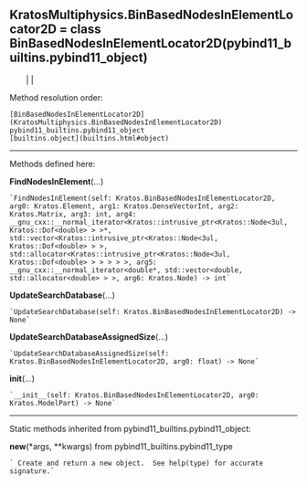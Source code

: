   
**KratosMultiphysics.BinBasedNodesInElementLocator2D** = class
BinBasedNodesInElementLocator2D(pybind11_builtins.pybind11_object)  
---  
`    `|   |

Method resolution order:

    [BinBasedNodesInElementLocator2D](KratosMultiphysics.BinBasedNodesInElementLocator2D)
    pybind11_builtins.pybind11_object
    [builtins.object](builtins.html#object)

* * *

Methods defined here:  

**FindNodesInElement**(...)

    `FindNodesInElement(self: Kratos.BinBasedNodesInElementLocator2D, arg0: Kratos.Element, arg1: Kratos.DenseVectorInt, arg2: Kratos.Matrix, arg3: int, arg4: __gnu_cxx::__normal_iterator<Kratos::intrusive_ptr<Kratos::Node<3ul, Kratos::Dof<double> > >*, std::vector<Kratos::intrusive_ptr<Kratos::Node<3ul, Kratos::Dof<double> > >, std::allocator<Kratos::intrusive_ptr<Kratos::Node<3ul, Kratos::Dof<double> > > > > >, arg5: __gnu_cxx::__normal_iterator<double*, std::vector<double, std::allocator<double> > >, arg6: Kratos.Node) -> int`

**UpdateSearchDatabase**(...)

    `UpdateSearchDatabase(self: Kratos.BinBasedNodesInElementLocator2D) -> None`

**UpdateSearchDatabaseAssignedSize**(...)

    `UpdateSearchDatabaseAssignedSize(self: Kratos.BinBasedNodesInElementLocator2D, arg0: float) -> None`

**__init__**(...)

    `__init__(self: Kratos.BinBasedNodesInElementLocator2D, arg0: Kratos.ModelPart) -> None`

* * *

Static methods inherited from pybind11_builtins.pybind11_object:  

**__new__**(*args, **kwargs) from pybind11_builtins.pybind11_type

    ` Create and return a new object.  See help(type) for accurate signature.`

